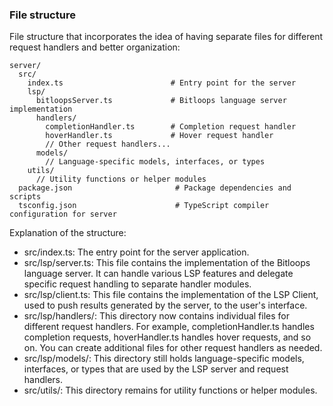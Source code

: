 ### File structure

File structure that incorporates the idea of having separate files for different request handlers and better organization:

```
server/
  src/
    index.ts                        # Entry point for the server
    lsp/
      bitloopsServer.ts             # Bitloops language server implementation
      handlers/
        completionHandler.ts        # Completion request handler
        hoverHandler.ts             # Hover request handler
        // Other request handlers...
      models/
        // Language-specific models, interfaces, or types
    utils/
      // Utility functions or helper modules
  package.json                       # Package dependencies and scripts
  tsconfig.json                      # TypeScript compiler configuration for server
```

Explanation of the structure:

- src/index.ts: The entry point for the server application.
- src/lsp/server.ts: This file contains the implementation of the Bitloops language server. It can handle various LSP features and delegate specific request handling to separate handler modules.
- src/lsp/client.ts: This file contains the implementation of the LSP Client, used to push results generated by the server, to the user's interface.
- src/lsp/handlers/: This directory now contains individual files for different request handlers. For example, completionHandler.ts handles completion requests, hoverHandler.ts handles hover requests, and so on. You can create additional files for other request handlers as needed.
- src/lsp/models/: This directory still holds language-specific models, interfaces, or types that are used by the LSP server and request handlers.
- src/utils/: This directory remains for utility functions or helper modules.
